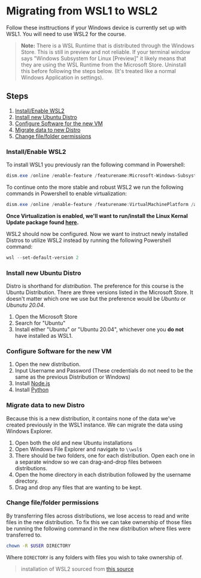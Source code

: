 # Migrating from WSL1 to WSL2

Follow these insttructions if your Windows device is currently set up with WSL1. You will need to use WSL2 for the course.

> **Note:** There is a WSL Runtime that is distributed through the Windows
> Store. This is still in preview and not reliable. If your terminal window says
> "Windows Subsystem for Linux [Preview]" it likely means that they are using
> the WSL Runtime from the Microsoft Store. Uninstall this before following the
> steps below. (It's treated like a normal Windows Application in settings).

## Steps
1. [Install/Enable WSL2](./migrating-to-wsl2.md/#installenable-wsl2)
2. [Install new Ubuntu Distro](./migrating-to-wsl2.md/#Install-new-Ubuntu-Distro)
3. [Configure Software for the new VM](./migrating-to-wsl2.md/#Configure-Software-for-the-new-VM)
4. [Migrate data to new Distro](./migrating-to-wsl2.md/#Migrate-data-to-new-Distro)
5. [Change file/folder permissions](./migrating-to-wsl2.md/#change-filefolder-permissions)

### Install/Enable WSL2
To install WSL1 you previously ran the following command in Powershell:
```Powershell
dism.exe /online /enable-feature /featurename:Microsoft-Windows-Subsystem-Linux /all /norestart
```

To continue onto the more stable and robust WSL2 we run the following commands
in Powershell to enable virtualization:

```Powershell
dism.exe /online /enable-feature /featurename:VirtualMachinePlatform /all /norestart
```

**Once Virtualization is enabled, we'll want to run/install the Linux Kernal
Update package found [here].**

WSL2 should now be configured. Now we want to instruct newly installed Distros
to utilize WSL2 instead by running the following Powershell command:

```Powershell
wsl --set-default-version 2
```

### Install new Ubuntu Distro
Distro is shorthand for *distribution*. The preference for this course is the Ubuntu Distribution. There are three versions listed in the Microsoft Store. It doesn't matter which one we use but the preference would be *Ubuntu* or *Ubunutu 20.04*.

1. Open the Microsoft Store
2. Search for "Ubuntu"
3. Install either "Ubuntu" or "Ubuntu 20.04", whichever one you **do not** have installed as WSL1.

### Configure Software for the new VM
1. Open the new distribution.
2. Input Username and Password (These credentials do not need to be the same as
   the previous Distribution or Windows)
3. Install [Node.js](./nodejs-setup.md)
4. Install [Python](./python-setup.md)

### Migrate data to new Distro
Because this is a new distribution, it contains none of the data we've created previously in the WSL1 instance. We can migrate the data using Windows Explorer.

1. Open both the old and new Ubuntu installations
2. Open Windows File Explorer and navigate to `\\wsl$`
3. There should be two folders, one for each distribution. Open each one in a
   separate window so we can drag-and-drop files between distributions.
4. Open the home directory in each distribution followed by the username
   directory.
5. Drag and drop any files that are wanting to be kept.

### Change file/folder permissions
By transferring files across distributions, we lose access to read and write
files in the new distribution. To fix this we can take ownership of those files
be running the following command in the new distribution where files were
transferred to.

```bash
chown -R $USER DIRECTORY
```

Where `DIRECTORY` is any folders with files you wish to take ownership of.


> installation of WSL2 sourced from [this source]


[here]: https://wslstorestorage.blob.core.windows.net/wslblob/wsl_update_x64.msi
[this source]: https://docs.microsoft.com/en-us/windows/wsl/install-manual
